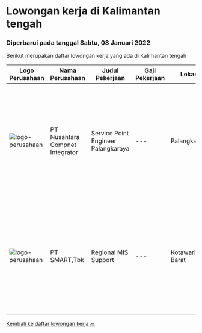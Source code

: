 
  # Lowongan kerja di Kalimantan tengah

  ### Diperbarui pada tanggal Sabtu, 08 Januari 2022

  Berikut merupakan daftar lowongan kerja yang ada di Kalimantan tengah

  |Logo Perusahaan | Nama Perusahaan | Judul Pekerjaan | Gaji Pekerjaan | Lokasi | Deskripsi | Tanggal diunggah | Pranala |
  | -------------- | --------------- | --------------- | --------- | --------- | -------------- | ------- | ----------- |
  |![logo-perusahaan](https://image-service-cdn.seek.com.au/faf1379cb2f8ff5c87162dc20c60c0d2f63dba1c/ee4dce1061f3f616224767ad58cb2fc751b8d2dc)|PT Nusantara Compnet Integrator|Service Point Engineer Palangkaraya|---|Palangkaraya|S1 Teknik Komputer, Ilmu Komputer, Teknik Informatika atau Ilmu Komputer lainnya. Memiliki pengalaman minimal 1 tahun, fresh graduate dipersilahkan...|Kamis, 06 Januari 2022|https://www.jobstreet.co.id/id/job/service-point-engineer-palangkaraya-3744961?token=0~0e0e8855-7a9d-492c-8986-fb6be5474b78&sectionRank=1&jobId=jobstreet-id-job-3744961|
|![logo-perusahaan](https://image-service-cdn.seek.com.au/e0f2789e04f1707f717e820cb0fceb109a953b16/ee4dce1061f3f616224767ad58cb2fc751b8d2dc)|PT SMART,Tbk|Regional MIS Support|---|Kotawaringin Barat|Job Description:  Provides customer support services to internal and external customers. Applies working knowledge of day to day operating environment...|Rabu, 15 Desember 2021|https://www.jobstreet.co.id/id/job/regional-mis-support-3722970?token=0~0e0e8855-7a9d-492c-8986-fb6be5474b78&sectionRank=2&jobId=jobstreet-id-job-3722970|


  [Kembali ke daftar lowongan kerja 🔙](../README.md#daftar-lowongan-kerja)
  